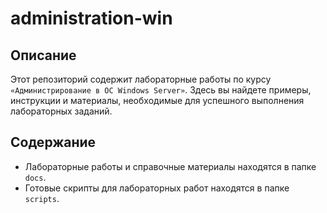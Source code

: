 # administration-win

## Описание

Этот репозиторий содержит лабораторные работы по курсу `«Администрирование в ОС Windows Server»`. Здесь вы найдете примеры, инструкции и материалы, необходимые для успешного выполнения лабораторных заданий.

## Содержание

- Лабораторные работы и справочные материалы находятся в папке `docs`.
- Готовые скрипты для лабораторных работ находятся в папке `scripts`.